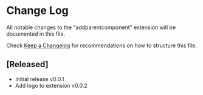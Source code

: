 # Change Log

All notable changes to the "addparentcomponent" extension will be documented in this file.

Check [Keep a Changelog](http://keepachangelog.com/) for recommendations on how to structure this file.

## [Released]

- Initial release v0.0.1
- Add logo to extension v0.0.2
